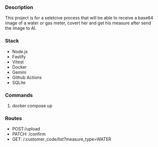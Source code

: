 ### Description
This project is for a seletcive process that will be able to receive a base64 image of a water or gas meter, 
covert her and get his measure after send the image to AI.

### Stack

- Node.js
- Fastify
- Vitest
- Docker
- Gemini
- Github Actions
- SQLite
  
### Commands

01. docker compose up

### Routes

- POST:/upload
- PATCH: /confirm
- GET: /:customer_code/list?measure_type=WATER
